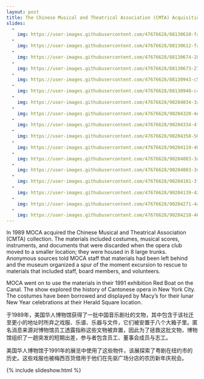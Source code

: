 ```yaml
---
layout: post
title: The Chinese Musical and Theatrical Association (CMTA) Acquisition, 1989
slides:
  -
    img: https://user-images.githubusercontent.com/47676628/88130610-fa269c00-cba8-11ea-866e-d20a804c827c.jpg
  -
    img: https://user-images.githubusercontent.com/47676628/88130612-fabf3280-cba8-11ea-955e-0ae90cd5337f.jpg
  -
    img: https://user-images.githubusercontent.com/47676628/88130674-28a47700-cba9-11ea-88c1-b0817070e349.jpg
  -
    img: https://user-images.githubusercontent.com/47676628/88130673-27734a00-cba9-11ea-914a-bdfe543d07b2.jpg
  -
    img: https://user-images.githubusercontent.com/47676628/88130943-c5671480-cba9-11ea-99d9-4bca17b8975a.jpg
  -
    img: https://user-images.githubusercontent.com/47676628/88130940-c4ce7e00-cba9-11ea-96b3-fb6d8dacc2d6.jpg 
  -
    img: https://user-images.githubusercontent.com/47676628/90204034-3a47fb80-ddb0-11ea-87f9-2c9dbf37ee3e.jpg
  -
    img: https://user-images.githubusercontent.com/47676628/90204320-4e8bf880-ddb0-11ea-87ec-7b2f006e51ba.jpg 
  -
    img: https://user-images.githubusercontent.com/47676628/90204334-4f248f00-ddb0-11ea-907e-ae88426b89dc.jpg
  -
    img: https://user-images.githubusercontent.com/47676628/90204358-50ee5280-ddb0-11ea-9140-d5b63d4d2dba.jpg
  -
    img: https://user-images.githubusercontent.com/47676628/90204119-403ddc80-ddb0-11ea-812d-5d8aa4749ced.jpg
  -
    img: https://user-images.githubusercontent.com/47676628/90204083-3ddb8280-ddb0-11ea-923a-da1409d9a74e.jpg
  -
    img: https://user-images.githubusercontent.com/47676628/90204083-3ddb8280-ddb0-11ea-923a-da1409d9a74e.jpg
  -
    img: https://user-images.githubusercontent.com/47676628/90204101-3f0caf80-ddb0-11ea-80bd-24fb76050822.jpg
  -
    img: https://user-images.githubusercontent.com/47676628/90204139-4207a000-ddb0-11ea-9693-3400f91db977.jpg
  -
    img: https://user-images.githubusercontent.com/47676628/90204271-4a5fdb00-ddb0-11ea-9bd6-c72bec11400d.jpg
  -
    img: https://user-images.githubusercontent.com/47676628/90204210-4633bd80-ddb0-11ea-8382-a3d4fe23e9bd.jpg
--- 
```


In 1989 MOCA acquired the Chinese Musical and Theatrical Association (CMTA) collection.  The materials included costumes, musical scores, instruments, and documents that were discarded when the opera club moved to a smaller location; they were housed in 8 large trunks.  Anonymous sources told MOCA staff that materials had been left behind and the museum organized a spur of the moment excursion to rescue to materials that included staff, board members, and volunteers. 

MOCA went on to use the materials in their 1991 exhibition Red Boat on the Canal.  The show explored the history of Cantonese opera in New York City.  The costumes have been borrowed and displayed by Macy’s for their lunar New Year celebrations at their Herald Square location.  
 
于1989年，美国华人博物馆获得了一批中国音乐剧社的文物，其中包含于该社迁至更小的地址时所弃之戏服、乐谱、乐器与文件，它们被安置于八个大箱子里。匿名消息来源对博物馆员工透露指称这些文物被弃置，因此为了拯救这批文物，博物馆组织了一趟突发的短期出差，参与者包含员工、董事会成员与志工。

美国华人博物馆于1991年的展览中使用了这些物件，该展探索了粤剧在纽约市的历史。这些戏服也被梅西百货借用于他们在先驱广场分店的农历新年庆祝会。

{% include slideshow.html %}


